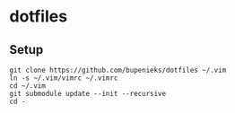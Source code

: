 # dotfiles

## Setup

<pre><code>git clone https://github.com/bupenieks/dotfiles ~/.vim
ln -s ~/.vim/vimrc ~/.vimrc
cd ~/.vim
git submodule update --init --recursive
cd -
</code></pre>
